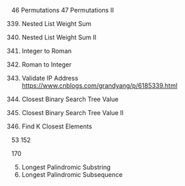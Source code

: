 46 Permutations
47 Permutations II

339. Nested List Weight Sum  

364. Nested List Weight Sum II

12. Integer to Roman
13. Roman to Integer 

468. Validate IP Address
https://www.cnblogs.com/grandyang/p/6185339.html 

270. Closest Binary Search Tree Value 
272. Closest Binary Search Tree Value II 
658. Find K Closest Elements  

53
152


170 

5. Longest Palindromic Substring
516. Longest Palindromic Subsequence
